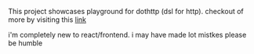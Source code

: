 This project showcases playground for dothttp (dsl for http). 
checkout of more by visiting this [link](https://docs.dothttp.dev)

i'm completely new to react/frontend. i may have made lot mistkes please be humble 
